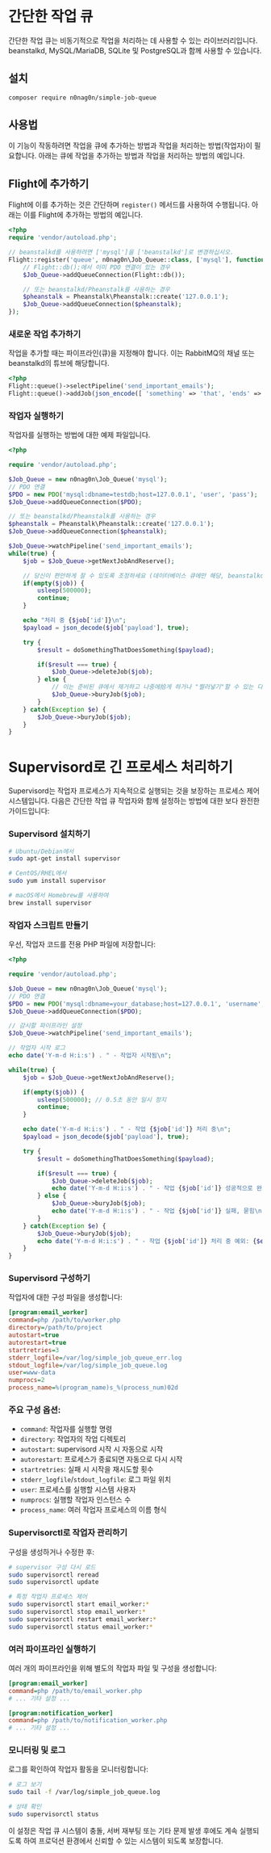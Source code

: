 # 간단한 작업 큐

간단한 작업 큐는 비동기적으로 작업을 처리하는 데 사용할 수 있는 라이브러리입니다. beanstalkd, MySQL/MariaDB, SQLite 및 PostgreSQL과 함께 사용할 수 있습니다.

## 설치
```bash
composer require n0nag0n/simple-job-queue
```

## 사용법

이 기능이 작동하려면 작업을 큐에 추가하는 방법과 작업을 처리하는 방법(작업자)이 필요합니다. 아래는 큐에 작업을 추가하는 방법과 작업을 처리하는 방법의 예입니다.


## Flight에 추가하기

Flight에 이를 추가하는 것은 간단하며 `register()` 메서드를 사용하여 수행됩니다. 아래는 이를 Flight에 추가하는 방법의 예입니다.

```php
<?php
require 'vendor/autoload.php';

// beanstalkd를 사용하려면 ['mysql']을 ['beanstalkd']로 변경하십시오.
Flight::register('queue', n0nag0n\Job_Queue::class, ['mysql'], function($Job_Queue) {
	// Flight::db();에서 이미 PDO 연결이 있는 경우
	$Job_Queue->addQueueConnection(Flight::db());

	// 또는 beanstalkd/Pheanstalk를 사용하는 경우
	$pheanstalk = Pheanstalk\Pheanstalk::create('127.0.0.1');
	$Job_Queue->addQueueConnection($pheanstalk);
});
```

### 새로운 작업 추가하기

작업을 추가할 때는 파이프라인(큐)을 지정해야 합니다. 이는 RabbitMQ의 채널 또는 beanstalkd의 튜브에 해당합니다.

```php
<?php
Flight::queue()->selectPipeline('send_important_emails');
Flight::queue()->addJob(json_encode([ 'something' => 'that', 'ends' => 'up', 'a' => 'string' ]));
```

### 작업자 실행하기

작업자를 실행하는 방법에 대한 예제 파일입니다.
```php
<?php

require 'vendor/autoload.php';

$Job_Queue = new n0nag0n\Job_Queue('mysql');
// PDO 연결
$PDO = new PDO('mysql:dbname=testdb;host=127.0.0.1', 'user', 'pass');
$Job_Queue->addQueueConnection($PDO);

// 또는 beanstalkd/Pheanstalk를 사용하는 경우
$pheanstalk = Pheanstalk\Pheanstalk::create('127.0.0.1');
$Job_Queue->addQueueConnection($pheanstalk);

$Job_Queue->watchPipeline('send_important_emails');
while(true) {
	$job = $Job_Queue->getNextJobAndReserve();

	// 당신이 편안하게 잘 수 있도록 조정하세요 (데이터베이스 큐에만 해당, beanstalkd는 이 조건문이 필요하지 않습니다)
	if(empty($job)) {
		usleep(500000);
		continue;
	}

	echo "처리 중 {$job['id']}\n";
	$payload = json_decode($job['payload'], true);

	try {
		$result = doSomethingThatDoesSomething($payload);

		if($result === true) {
			$Job_Queue->deleteJob($job);
		} else {
			// 이는 준비된 큐에서 제거하고 나중에拾게 하거나 "찔러넣기"할 수 있는 다른 큐에 넣습니다.
			$Job_Queue->buryJob($job);
		}
	} catch(Exception $e) {
		$Job_Queue->buryJob($job);
	}
}
```

# Supervisord로 긴 프로세스 처리하기

Supervisord는 작업자 프로세스가 지속적으로 실행되는 것을 보장하는 프로세스 제어 시스템입니다. 다음은 간단한 작업 큐 작업자와 함께 설정하는 방법에 대한 보다 완전한 가이드입니다:

### Supervisord 설치하기

```bash
# Ubuntu/Debian에서
sudo apt-get install supervisor

# CentOS/RHEL에서
sudo yum install supervisor

# macOS에서 Homebrew를 사용하여
brew install supervisor
```

### 작업자 스크립트 만들기

우선, 작업자 코드를 전용 PHP 파일에 저장합니다:

```php
<?php

require 'vendor/autoload.php';

$Job_Queue = new n0nag0n\Job_Queue('mysql');
// PDO 연결
$PDO = new PDO('mysql:dbname=your_database;host=127.0.0.1', 'username', 'password');
$Job_Queue->addQueueConnection($PDO);

// 감시할 파이프라인 설정
$Job_Queue->watchPipeline('send_important_emails');

// 작업자 시작 로그
echo date('Y-m-d H:i:s') . " - 작업자 시작됨\n";

while(true) {
    $job = $Job_Queue->getNextJobAndReserve();

    if(empty($job)) {
        usleep(500000); // 0.5초 동안 일시 정지
        continue;
    }

    echo date('Y-m-d H:i:s') . " - 작업 {$job['id']} 처리 중\n";
    $payload = json_decode($job['payload'], true);

    try {
        $result = doSomethingThatDoesSomething($payload);

        if($result === true) {
            $Job_Queue->deleteJob($job);
            echo date('Y-m-d H:i:s') . " - 작업 {$job['id']} 성공적으로 완료됨\n";
        } else {
            $Job_Queue->buryJob($job);
            echo date('Y-m-d H:i:s') . " - 작업 {$job['id']} 실패, 묻힘\n";
        }
    } catch(Exception $e) {
        $Job_Queue->buryJob($job);
        echo date('Y-m-d H:i:s') . " - 작업 {$job['id']} 처리 중 예외: {$e->getMessage()}\n";
    }
}
```

### Supervisord 구성하기

작업자에 대한 구성 파일을 생성합니다:

```ini
[program:email_worker]
command=php /path/to/worker.php
directory=/path/to/project
autostart=true
autorestart=true
startretries=3
stderr_logfile=/var/log/simple_job_queue_err.log
stdout_logfile=/var/log/simple_job_queue.log
user=www-data
numprocs=2
process_name=%(program_name)s_%(process_num)02d
```

### 주요 구성 옵션:

- `command`: 작업자를 실행할 명령
- `directory`: 작업자의 작업 디렉토리
- `autostart`: supervisord 시작 시 자동으로 시작
- `autorestart`: 프로세스가 종료되면 자동으로 다시 시작
- `startretries`: 실패 시 시작을 재시도할 횟수
- `stderr_logfile`/`stdout_logfile`: 로그 파일 위치
- `user`: 프로세스를 실행할 시스템 사용자
- `numprocs`: 실행할 작업자 인스턴스 수
- `process_name`: 여러 작업자 프로세스의 이름 형식

### Supervisorctl로 작업자 관리하기

구성을 생성하거나 수정한 후:

```bash
# supervisor 구성 다시 로드
sudo supervisorctl reread
sudo supervisorctl update

# 특정 작업자 프로세스 제어
sudo supervisorctl start email_worker:*
sudo supervisorctl stop email_worker:*
sudo supervisorctl restart email_worker:*
sudo supervisorctl status email_worker:*
```

### 여러 파이프라인 실행하기

여러 개의 파이프라인을 위해 별도의 작업자 파일 및 구성을 생성합니다:

```ini
[program:email_worker]
command=php /path/to/email_worker.php
# ... 기타 설정 ...

[program:notification_worker]
command=php /path/to/notification_worker.php
# ... 기타 설정 ...
```

### 모니터링 및 로그

로그를 확인하여 작업자 활동을 모니터링합니다:

```bash
# 로그 보기
sudo tail -f /var/log/simple_job_queue.log

# 상태 확인
sudo supervisorctl status
```

이 설정은 작업 큐 시스템이 충돌, 서버 재부팅 또는 기타 문제 발생 후에도 계속 실행되도록 하여 프로덕션 환경에서 신뢰할 수 있는 시스템이 되도록 보장합니다.